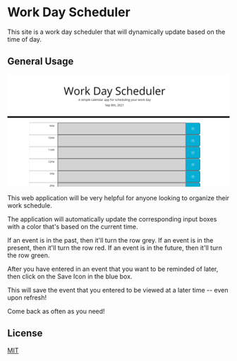 # Work Day Scheduler

This site is a work day scheduler that will dynamically update based on the time of day.

## General Usage

![This will be super helpful!](./assets/images/workschedule.png "Work Day Scheduler")

This web application will be very helpful for anyone looking to organize their work schedule.

The application will automatically update the corresponding input boxes with a color that's based on the current time.

If an event is in the past, then it'll turn the row grey.
If an event is in the present, then it'll turn the row red.
If an event is in the future, then it'll turn the row green.

After you have entered in an event that you want to be reminded of later, then click on the Save Icon in the blue box.

This will save the event that you entered to be viewed at a later time -- even upon refresh!

Come back as often as you need!

## License

[MIT](https://choosealicense.com/licenses/mit/)
